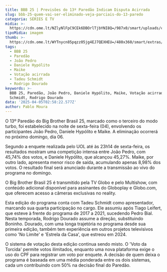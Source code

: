 ```yaml
---
title: BBB 25 | Previsões do 13º Paredão Indicam Disputa Acirrada
slug: bbb-25-quem-vai-ser-eliminado-veja-parciais-do-13-paredo
categoria: SÉRIES E TV
midia: >-
  https://cdn.ome.lt/NZlyNlFpC9CEk6DBOrlTjbYNI8Q=/987x0/smart/uploads/conteudo/fotos/bbb25-joao-pedro-indicado.jpg
tipoMidia: imagem
thumb: >-
  https://cdn.ome.lt/WYTnycn85pqzz05jg4EJ7QEXHEU=/480x360/smart/extras/conteudos/bbb25-joao-pedro-indicado-peq.jpg
tags:
  - BBB 25
  - Paredão
  - João Pedro
  - Daniele Hypólito
  - Maike
  - Votação acirrada
  - Tadeu Schmidt
  - Rodrigo Dourado
keywords: >-
  BBB 25, Paredão, João Pedro, Daniele Hypólito, Maike, Votação acirrada, Tadeu
  Schmidt, Rodrigo Dourado
data: '2025-04-05T02:58:22.577Z'
author: Pablo Moura
---
```


O 13º Paredão do Big Brother Brasil 25, marcado como o terceiro do modo turbo, foi estabelecido na noite de sexta-feira (04), envolvendo os participantes João Pedro, Daniele Hypólito e Maike. A eliminação ocorrerá no próximo domingo, dia 06.

Segundo a enquete realizada pelo UOL até às 23h14 de sexta-feira, os resultados mostram uma competição intensa entre João Pedro, com 45,74% dos votos, e Daniele Hypólito, que alcançou 45,27%. Maike, por outro lado, apresenta menor risco de saída, acumulando apenas 8,98% dos votos. O resultado final será anunciado durante a transmissão ao vivo do programa no domingo.

O Big Brother Brasil 25 é transmitido pela TV Globo e pelo Multishow, com conteúdo adicional disponível para assinantes do Globoplay e Globo.com, que oferecem acesso a câmeras exclusivas no reality.

Esta edição do programa conta com Tadeu Schmidt como apresentador, marcando sua quarta participação no cargo. Ele assumiu após Tiago Leifert, que esteve à frente do programa de 2017 a 2021, sucedendo Pedro Bial. Nesta temporada, Rodrigo Dourado assume a direção, substituindo Boninho. Dourado, com uma longa trajetória no programa desde sua primeira edição, também tem experiência em outros projetos televisivos como 'No Limite' e 'Estrela da Casa', que estreou em 2024.

O sistema de votação desta edição continua sendo misto. O 'Voto da Torcida' permite votos ilimitados, enquanto uma nova plataforma exige o uso do CPF para registrar um voto por enquete. A decisão de quem deixa o programa é baseada em uma média ponderada entre os dois sistemas, cada um contribuindo com 50% na decisão final do Paredão.
